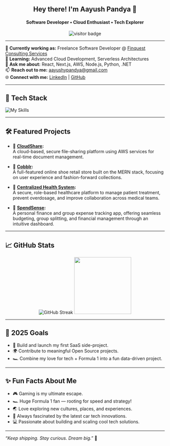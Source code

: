 <h2 align="center">Hey there! I'm Aayush Pandya 👋</h2>
<h4 align="center">Software Developer • Cloud Enthusiast • Tech Explorer</h4>

<p align="center">
  <img src="https://komarev.com/ghpvc/?username=aayushpandya&label=Profile+Visitors&color=0e75b6&style=flat" alt="visitor badge"/>
</p>

---

🔭 **Currently working as:** Freelance Software Developer @ [Finquest Consulting Services](https://finquestconsulting.in/)  
🌱 **Learning:** Advanced Cloud Development, Serverless Architectures  
💬 **Ask me about:** React, Next.js, AWS, Node.js, Python, .NET  
📫 **Reach out to me:** [aayushypandya@gmail.com](mailto:aayushypandya@gmail.com)  
🌐 **Connect with me:** [LinkedIn](https://www.linkedin.com/in/aayushpandya/) | [GitHub](https://github.com/aayushpandya)

---

## 🚀 Tech Stack
![My Skills](https://skillicons.dev/icons?i=react,nextjs,typescript,javascript,python,aws,nodejs,docker,dotnet,html,materialui,mysql,mongodb,azure,git)

---

## 🛠️ Featured Projects

- 🔹 **[CloudShare](https://github.com/aayushpandya/CloudShare):**  
  A cloud-based, secure file-sharing platform using AWS services for real-time document management.

- 🔹 **[Cobblr](https://github.com/aayushpandya/cobblr):**  
  A full-featured online shoe retail store built on the MERN stack, focusing on user experience and fashion-forward collections.

- 🔹 **[Centralized Health System](https://github.com/aayushpandya/CentralizedHealthSystem):**  
  A secure, role-based healthcare platform to manage patient treatment, prevent overdosage, and improve collaboration across medical teams.

- 🔹 **[SpendSense](https://github.com/aayushpandya/spendsense):**  
  A personal finance and group expense tracking app, offering seamless budgeting, group splitting, and financial management through an intuitive dashboard.

---

## 📈 GitHub Stats

<div align="center">
  
  <!-- <img src="https://streak-stats.demolab.com?user=aayushpandya&hide_total_contributions=true&hide_longest_streak=true" alt="GitHub Streak" /> -->
  <img src="https://nirzak-streak-stats.vercel.app?user=aayushpandya&theme=tokyonight&card_width=300&hide_border=true&hide_total_contributions=true&hide_longest_streak=true" alt="GitHub Streak" />
  <img height="180em" src="https://github-readme-stats.vercel.app/api/top-langs/?username=aayushpandya&layout=compact&hide_border=true&theme=tokyonight" />

</div>

---

## 🎯 2025 Goals
- 🚀 Build and launch my first SaaS side-project.
- 🌍 Contribute to meaningful Open Source projects.
- 🏎️ Combine my love for tech + Formula 1 into a fun data-driven project.

---

## ✨ Fun Facts About Me
- 🎮 Gaming is my ultimate escape.
- 🏎️ Huge Formula 1 fan — rooting for speed and strategy!
- 🌏 Love exploring new cultures, places, and experiences.
- 🚗 Always fascinated by the latest car tech innovations.
- 💻 Passionate about building and scaling cool tech solutions.

---

*“Keep shipping. Stay curious. Dream big.”* 🚀
